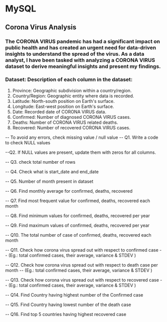 # MySQL

## Corona Virus Analysis

### The CORONA VIRUS pandemic has had a significant impact on public health and has created an urgent need for data-driven insights to understand the spread of the virus. As a data analyst, I have been tasked with analyzing a CORONA VIRUS dataset to derive meaningful insights and present my findings.

### Dataset: Description of each column in the dataset:

1. Province: Geographic subdivision within a country/region.
2. Country/Region: Geographic entity where data is recorded.
3. Latitude: North-south position on Earth's surface.
4. Longitude: East-west position on Earth's surface.
5. Date: Recorded date of CORONA VIRUS data.
6. Confirmed: Number of diagnosed CORONA VIRUS cases.
7. Deaths: Number of CORONA VIRUS related deaths.
8. Recovered: Number of recovered CORONA VIRUS cases.

-- To avoid any errors, check missing value / null value 
-- Q1. Write a code to check NULL values

--Q2. If NULL values are present, update them with zeros for all columns. 

-- Q3. check total number of rows

-- Q4. Check what is start_date and end_date

-- Q5. Number of month present in dataset

-- Q6. Find monthly average for confirmed, deaths, recovered

-- Q7. Find most frequent value for confirmed, deaths, recovered each month 

-- Q8. Find minimum values for confirmed, deaths, recovered per year

-- Q9. Find maximum values of confirmed, deaths, recovered per year

-- Q10. The total number of case of confirmed, deaths, recovered each month

-- Q11. Check how corona virus spread out with respect to confirmed case
--      (Eg.: total confirmed cases, their average, variance & STDEV )

-- Q12. Check how corona virus spread out with respect to death case per month
--      (Eg.: total confirmed cases, their average, variance & STDEV )

-- Q13. Check how corona virus spread out with respect to recovered case
--      (Eg.: total confirmed cases, their average, variance & STDEV )

-- Q14. Find Country having highest number of the Confirmed case

-- Q15. Find Country having lowest number of the death case

-- Q16. Find top 5 countries having highest recovered case



